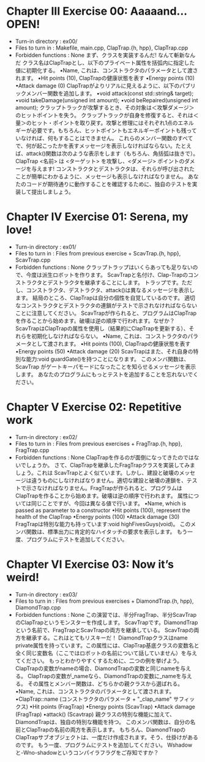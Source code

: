# Chapter III Exercise 00: Aaaaand... OPEN!
- Turn-in directory : ex00/
- Files to turn in : Makefile, main.cpp, ClapTrap.{h, hpp}, ClapTrap.cpp
- Forbidden functions : None
まず、クラスを実装するんだ! なんて斬新なんだ
クラス名はClapTrapとし、以下のプライベート属性を括弧内に指定した値に初期化する。
•Name, これは、コンストラクタのパラメータとして渡されます。
•Hit points (10), ClapTrapの健康状態を表す
•Energy points (10)
•Attack damage (0)
ClapTrapがよりリアルに見えるように、以下のパブリックメンバー関数を追加します。
•void attack(const std::string& target);
•void takeDamage(unsigned int amount);
•void beRepaired(unsigned int amount);
クラップトラックが攻撃するとき、その対象は＜攻撃ダメージ＞のヒットポイントを失う。
クラップトラックが自身を修復すると、それは＜量＞のヒット・ポイントを取り戻す。攻撃と修理にはそれぞれ1点のエネルギーが必要です。もちろん、ヒットポイントもエネルギーポイントも残っていなければ、何もすることはできません。
これらのメンバー関数のすべてで、何が起こったかを表すメッセージを表示しなければならない。たとえば、attack()関数は次のような表示をします（もちろん、角括弧は抜きで）。
ClapTrap <名前> は <ターゲット> を攻撃し、<ダメージ> ポイントのダメージを与えます!
コンストラクタとデストラクタは、それらが呼び出されたことが簡単にわかるように、メッセージも表示しなければなりません。
あなたのコードが期待通りに動作することを確認するために、独自のテストを実装して提出しましょう。

# Chapter IV Exercise 01: Serena, my love!
- Turn-in directory : ex01/
- Files to turn in : Files from previous exercise + ScavTrap.{h, hpp}, ScavTrap.cpp
- Forbidden functions : None
クラップトラップはいくらあっても足りないので、今度は派生ロボットを作ります。
ScavTrapと名付け、Clap-Trapのコンストラクタとデストラクタを継承することにします。
トラップです。ただし、コンストラクタ、デストラクタ、attack()は異なるメッセージを表示します。
結局のところ、ClapTrapは自分の個性を自覚しているのです。
適切なコンストラクタとデストラクタの連鎖がテストで示されなければならないことに注意してください。
ScavTrapが作られると、プログラムはClapTrapを作ることから始めます。破壊は逆の順序で行われます。なぜか？
ScavTrapはClapTrapの属性を使用し（結果的にClapTrapを更新する）、それらを初期化しなければならない。
•Name, これは、コンストラクタのパラメータとして渡されます。
•Hit points (100), ClapTrapの健康状態を表す
•Energy points (50)
•Attack damage (20)
ScavTrapはまた、それ自身の特別な能力:void guardGate()を持つことになります。
このメンバ関数は、ScavTrap がゲートキーパモードになったことを知らせるメッセージを表示します。
あなたのプログラムにもっとテストを追加することを忘れないでください。

# Chapter V Exercise 02: Repetitive work
- Turn-in directory : ex02/
- Files to turn in : Files from previous exercises + FragTrap.{h, hpp}, FragTrap.cpp
- Forbidden functions : None
ClapTrapを作るのが面倒になってきたのではないでしょうか。
さて、ClapTrapを継承したFragTrapクラスを実装してみましょう。これは
ScavTrapとよく似ています。しかし、建設と破壊のメッセージは違うものにしなければなりません。適切な建設と破壊の連鎖を、テストで示さなければなりません。FragTrapが作られると、プログラムはClapTrapを作ることから始めます。破壊は逆の順序で行われます。
属性については同じことですが、今回は異なる値で行います。
•Name, which is passed as parameter to a constructor
•Hit points (100), represent the health of the ClapTrap
•Energy points (100)
•Attack damage (30)
FragTrapは特別な能力も持っています:void highFivesGuys(void)。
このメンバ関数は、標準出力に肯定的なハイタッチの要求を表示します。
もう一度、プログラムにテストを追加してください。

# Chapter VI Exercise 03: Now it’s weird!
- Turn-in directory : ex03/
- Files to turn in : Files from previous exercises + DiamondTrap.{h, hpp}, DiamondTrap.cpp
- Forbidden functions : None
この演習では、半分FragTrap、半分ScavTrapのClapTrapというモンスターを作成します。
ScavTrapです。DiamondTrapという名前で、FragTrapとScavTrapの両方を継承している。
ScavTrapの両方を継承する。これはとてもリスキーだ！
DiamondTrapクラスはname private属性を持っています。この属性には、ClapTrap基底クラスの変数名と全く同じ変数名（ここではロボットの名前について話していません）を与えてください。
もっとわかりやすくするために、二つの例を挙げよう。
ClapTrapの変数がnameの場合、DiamondTrapの変数と同じnameを与える。
ClapTrapの変数が_nameなら、DiamondTrapの変数に_nameを与える。
その属性とメンバー関数は、どちらかの親クラスから選ばれる。
•Name, これは、コンストラクタのパラメータとして渡されます。
•ClapTrap::name (コンストラクタのパラメータ + "_clap_name" サフィックス)
•Hit points (FragTrap)
•Energy points (ScavTrap)
•Attack damage (FragTrap)
•attack() (Scavtrap)
親クラスの特別な機能に加えて、DiamondTrapは、独自の特別な機能を持つ。
このメンバ関数は、自分の名前とClapTrapの名前の両方を表示します。
もちろん、DiamondTrapのClapTrapサブオブジェクトは、一度だけ作成されます。そう、仕掛けがあるのです。
もう一度、プログラムにテストを追加してください。
  Wshadowと-Wno-shadowというコンパイラフラグをご存知ですか？